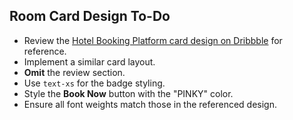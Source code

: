 ## Room Card Design To-Do

- Review the [Hotel Booking Platform card design on Dribbble](https://dribbble.com/shots/25352495-Hotel-Booking-Platform) for reference.
- Implement a similar card layout.
- **Omit** the review section.
- Use `text-xs` for the badge styling.
- Style the **Book Now** button with the "PINKY" color.
- Ensure all font weights match those in the referenced design.
